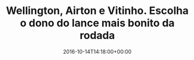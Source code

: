 ---
layout: post
title: "Wellington, Airton e Vitinho. Escolha o dono do lance mais bonito da rodada"
date: 2016-10-14T14:18:00+00:00
external_link: "http://sportv.globo.com/site/programas/e-gol/noticia/2016/10/wellington-airton-e-vitinho-escolha-o-dono-do-lance-mais-bonito-da-rodada.html"
categories: news globo.com
---